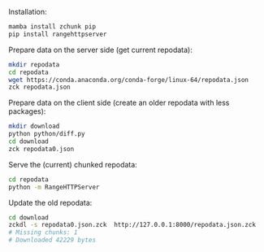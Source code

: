 Installation:

```bash
mamba install zchunk pip
pip install rangehttpserver
```

Prepare data on the server side (get current repodata):

```bash
mkdir repodata
cd repodata
wget https://conda.anaconda.org/conda-forge/linux-64/repodata.json
zck repodata.json
```

Prepare data on the client side (create an older repodata with less packages):
```bash
mkdir download
python python/diff.py
cd download
zck repodata0.json
```

Serve the (current) chunked repodata:
```bash
cd repodata
python -m RangeHTTPServer
```

Update the old repodata:
```bash
cd download
zckdl -s repodata0.json.zck  http://127.0.0.1:8000/repodata.json.zck
# Missing chunks: 1
# Downloaded 42229 bytes
```
